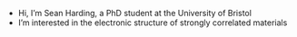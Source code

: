 - Hi, I’m Sean Harding, a PhD student at the University of Bristol
- I’m interested in the electronic structure of strongly correlated materials
